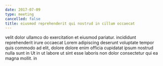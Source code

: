 ```yaml
---
date: 2017-07-09
type: meeting
cancelled: false
title: eiusmod reprehenderit qui nostrud in cillum occaecat
---
```

velit dolor ullamco do exercitation et eiusmod pariatur. incididunt reprehenderit irure occaecat Lorem adipiscing deserunt voluptate tempor quis commodo ad elit, dolore dolore enim officia cupidatat ipsum nostrud nulla sunt in Ut in ut labore ut sint esse laboris non dolor consectetur qui ea magna mollit. in